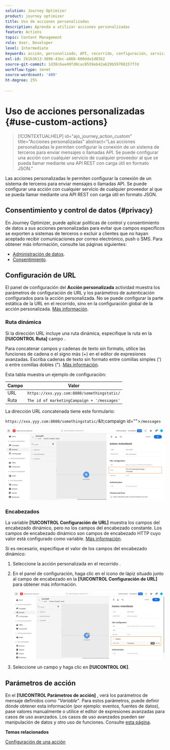 ```yaml
---
solution: Journey Optimizer
product: journey optimizer
title: Uso de acciones personalizadas
description: Aprenda a utilizar acciones personalizadas
feature: Actions
topic: Content Management
role: User, Developer
level: Intermediate
keywords: acción, personalizado, API, recorrido, configuración, servicio
exl-id: 2b1b3613-3096-43ec-a860-600dda1d83b2
source-git-commit: 1d30c6ae49fd0cac0559eb42a629b59708157f7d
workflow-type: tm+mt
source-wordcount: '409'
ht-degree: 25%

---
```


# Uso de acciones personalizadas {#use-custom-actions}

>[!CONTEXTUALHELP]
>id="ajo_journey_action_custom"
>title="Acciones personalizadas"
>abstract="Las acciones personalizadas le permiten configurar la conexión de un sistema de terceros para enviar mensajes o llamadas API. Se puede configurar una acción con cualquier servicio de cualquier proveedor al que se pueda llamar mediante una API REST con carga útil en formato JSON."

Las acciones personalizadas le permiten configurar la conexión de un sistema de terceros para enviar mensajes o llamadas API. Se puede configurar una acción con cualquier servicio de cualquier proveedor al que se pueda llamar mediante una API REST con carga útil en formato JSON.

## Consentimiento y control de datos {#privacy}

En Journey Optimizer, puede aplicar políticas de control y consentimiento de datos a sus acciones personalizadas para evitar que campos específicos se exporten a sistemas de terceros o excluir a clientes que no hayan aceptado recibir comunicaciones por correo electrónico, push o SMS. Para obtener más información, consulte las páginas siguientes:

* [Administración de datos](../action/action-privacy.md).
* [Consentimiento](../action/consent.md).

## Configuración de URL

El panel de configuración del **Acción personalizada** actividad muestra los parámetros de configuración de URL y los parámetros de autenticación configurados para la acción personalizada. No se puede configurar la parte estática de la URL en el recorrido, sino en la configuración global de la acción personalizada. [Más información](../action/about-custom-action-configuration.md).

### Ruta dinámica

Si la dirección URL incluye una ruta dinámica, especifique la ruta en la **[!UICONTROL Ruta]** campo .

Para concatenar campos y cadenas de texto sin formato, utilice las funciones de cadena o el signo más (+) en el editor de expresiones avanzadas. Escriba cadenas de texto sin formato entre comillas simples (&#39;) o entre comillas dobles (&quot;). [Más información](expression/expressionadvanced.md).

Esta tabla muestra un ejemplo de configuración:

| Campo | Valor |
| --- | --- |
| URL | `https://xxx.yyy.com:8080/somethingstatic/` |
| Ruta | `The id of marketingCampaign + '/messages'` |

La dirección URL concatenada tiene este formulario:

`https://xxx.yyy.com:8080/somethingstatic/`\&lt;campaign id=&quot;&quot;>`/messages`

![](assets/journey-custom-action-url.png)

### Encabezados

La variable **[!UICONTROL Configuración de URL]** muestra los campos del encabezado dinámico, pero no los campos del encabezado constante. Los campos de encabezado dinámico son campos de encabezado HTTP cuyo valor está configurado como variable. [Más información](../action/about-custom-action-configuration.md).

Si es necesario, especifique el valor de los campos del encabezado dinámico:

1. Seleccione la acción personalizada en el recorrido .
1. En el panel de configuración, haga clic en el icono de lápiz situado junto al campo de encabezado en la **[!UICONTROL Configuración de URL]** para obtener más información.

   ![](assets/journey-dynamicheaderfield.png)

1. Seleccione un campo y haga clic en **[!UICONTROL OK]**.

## Parámetros de acción

En el **[!UICONTROL Parámetros de acción]** , verá los parámetros de mensaje definidos como _&quot;Variable&quot;_. Para estos parámetros, puede definir dónde obtener esta información (por ejemplo: eventos, fuentes de datos), pase valores manualmente o utilice el editor de expresiones avanzadas para casos de uso avanzados. Los casos de uso avanzados pueden ser manipulación de datos y otro uso de funciones. Consulte [esta página](expression/expressionadvanced.md).

**Temas relacionados**

[Configuración de una acción](../action/about-custom-action-configuration.md)
